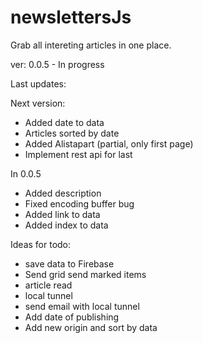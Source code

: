 #  newslettersJs

Grab all intereting articles in one place.

ver: 0.0.5 - In progress

Last updates:

Next version:

* Added date to data
* Articles sorted by date
* Added Alistapart (partial, only first page)
* Implement rest api for last

In 0.0.5

* Added description
* Fixed encoding buffer bug
* Added link to data
* Added index to data


Ideas for todo:

* save data to Firebase
* Send grid send marked items
* article read
* local tunnel
* send email with local tunnel
* Add date of publishing
* Add new origin and sort by data

